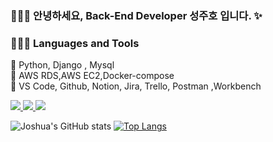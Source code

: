 ### 👩🏻‍💻 안녕하세요, Back-End Developer 성주호 입니다. ✨

### 👩🏻‍💻 Languages and Tools
📍 Python, Django , Mysql <br>
📍 AWS RDS,AWS EC2,Docker-compose <br>
📍 VS Code, Github, Notion, Jira, Trello, Postman ,Workbench

<a href="https://devjosh.tistory.com/" target="_blank">
  <img src="https://img.shields.io/badge/blogger-FF5722?style=flat-square&logo=blogger&logoColor=white"/>
</a>

<a href="https://www.instagram.com/s.jooho/" target="_blank">
  <img src="https://img.shields.io/badge/instagram-E4405F?style=flat-square&logo=instagram&logoColor=white"/>
</a>

<a href="#" target="_blank">
  <img src="https://img.shields.io/badge/krjoshua21@gmail.com-EA4335?style=flat-square&logo=gmail&logoColor=white"/>
</a>

![Joshua's GitHub stats](https://github-readme-stats.vercel.app/api?username=Joshua-sung&show_icons=true&theme=radical)
<a>
[![Top Langs](https://github-readme-stats.vercel.app/api/top-langs/?username=Joshua-sung&show_icons=true&theme=radical)](https://github.com/anuraghazra/github-readme-stats)
</a>
<!--
**joshua21/joshua21** is a ✨ _special_ ✨ repository because its `README.md` (this file) appears on your GitHub profile.

